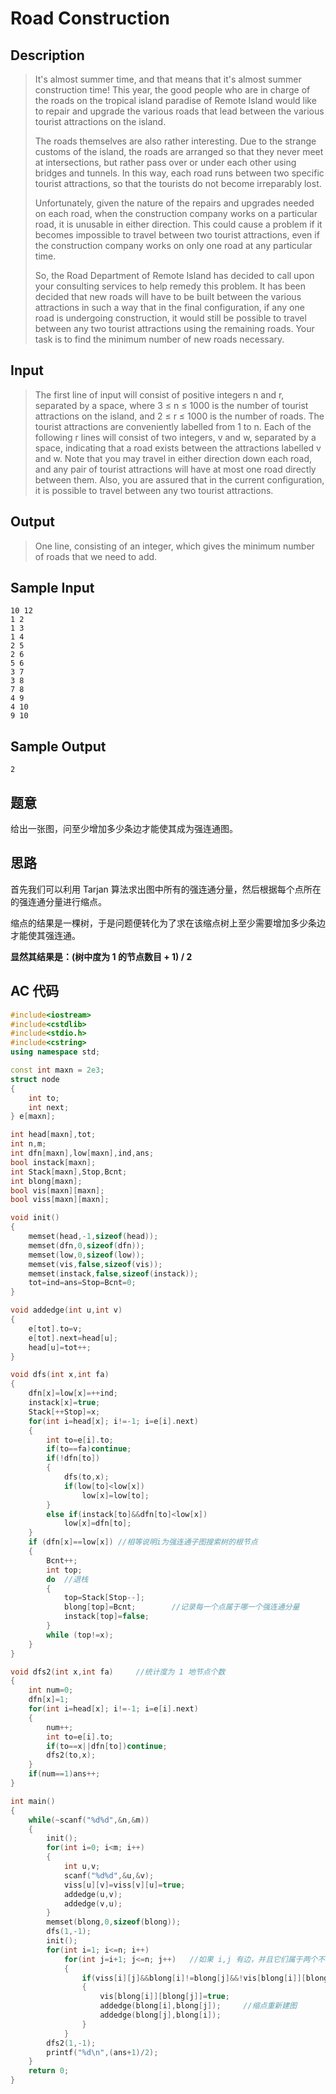 # Road Construction

## **Description**

> It's almost summer time, and that means that it's almost summer construction time! This year, the good people who are in charge of the roads on the tropical island paradise of Remote Island would like to repair and upgrade the various roads that lead between the various tourist attractions on the island.
>
> The roads themselves are also rather interesting. Due to the strange customs of the island, the roads are arranged so that they never meet at intersections, but rather pass over or under each other using bridges and tunnels. In this way, each road runs between two specific tourist attractions, so that the tourists do not become irreparably lost.
>
> Unfortunately, given the nature of the repairs and upgrades needed on each road, when the construction company works on a particular road, it is unusable in either direction. This could cause a problem if it becomes impossible to travel between two tourist attractions, even if the construction company works on only one road at any particular time.
>
> So, the Road Department of Remote Island has decided to call upon your consulting services to help remedy this problem. It has been decided that new roads will have to be built between the various attractions in such a way that in the final configuration, if any one road is undergoing construction, it would still be possible to travel between any two tourist attractions using the remaining roads. Your task is to find the minimum number of new roads necessary.



## **Input**

> The first line of input will consist of positive integers n and r, separated by a space, where 3 ≤ n ≤ 1000 is the number of tourist attractions on the island, and 2 ≤ r ≤ 1000 is the number of roads. The tourist attractions are conveniently labelled from 1 to n. Each of the following r lines will consist of two integers, v and w, separated by a space, indicating that a road exists between the attractions labelled v and w. Note that you may travel in either direction down each road, and any pair of tourist attractions will have at most one road directly between them. Also, you are assured that in the current configuration, it is possible to travel between any two tourist attractions.



## **Output**

> One line, consisting of an integer, which gives the minimum number of roads that we need to add.



## **Sample Input**

    10 12
    1 2
    1 3
    1 4
    2 5
    2 6
    5 6
    3 7
    3 8
    7 8
    4 9
    4 10
    9 10



## **Sample Output**

    2



## **题意**

给出一张图，问至少增加多少条边才能使其成为强连通图。



## **思路**

首先我们可以利用 Tarjan 算法求出图中所有的强连通分量，然后根据每个点所在的强连通分量进行缩点。

缩点的结果是一棵树，于是问题便转化为了求在该缩点树上至少需要增加多少条边才能使其强连通。

**显然其结果是：(树中度为 1 的节点数目 + 1) / 2**



## **AC 代码**

```cpp
#include<iostream>
#include<cstdlib>
#include<stdio.h>
#include<cstring>
using namespace std;

const int maxn = 2e3;
struct node
{
    int to;
    int next;
} e[maxn];

int head[maxn],tot;
int n,m;
int dfn[maxn],low[maxn],ind,ans;
bool instack[maxn];
int Stack[maxn],Stop,Bcnt;
int blong[maxn];
bool vis[maxn][maxn];
bool viss[maxn][maxn];

void init()
{
    memset(head,-1,sizeof(head));
    memset(dfn,0,sizeof(dfn));
    memset(low,0,sizeof(low));
    memset(vis,false,sizeof(vis));
    memset(instack,false,sizeof(instack));
    tot=ind=ans=Stop=Bcnt=0;
}

void addedge(int u,int v)
{
    e[tot].to=v;
    e[tot].next=head[u];
    head[u]=tot++;
}

void dfs(int x,int fa)
{
    dfn[x]=low[x]=++ind;
    instack[x]=true;
    Stack[++Stop]=x;
    for(int i=head[x]; i!=-1; i=e[i].next)
    {
        int to=e[i].to;
        if(to==fa)continue;
        if(!dfn[to])
        {
            dfs(to,x);
            if(low[to]<low[x])
                low[x]=low[to];
        }
        else if(instack[to]&&dfn[to]<low[x])
            low[x]=dfn[to];
    }
    if (dfn[x]==low[x]) //相等说明i为强连通子图搜索树的根节点
    {
        Bcnt++;
        int top;
        do  //退栈
        {
            top=Stack[Stop--];
            blong[top]=Bcnt;        //记录每一个点属于哪一个强连通分量
            instack[top]=false;
        }
        while (top!=x);
    }
}

void dfs2(int x,int fa)     //统计度为 1 地节点个数
{
    int num=0;
    dfn[x]=1;
    for(int i=head[x]; i!=-1; i=e[i].next)
    {
        num++;
        int to=e[i].to;
        if(to==x||dfn[to])continue;
        dfs2(to,x);
    }
    if(num==1)ans++;
}

int main()
{
    while(~scanf("%d%d",&n,&m))
    {
        init();
        for(int i=0; i<m; i++)
        {
            int u,v;
            scanf("%d%d",&u,&v);
            viss[u][v]=viss[v][u]=true;
            addedge(u,v);
            addedge(v,u);
        }
        memset(blong,0,sizeof(blong));
        dfs(1,-1);
        init();
        for(int i=1; i<=n; i++)
            for(int j=i+1; j<=n; j++)   //如果 i,j 有边，并且它们属于两个不同的强连通分量，说明 i<->j 为桥
            {
                if(viss[i][j]&&blong[i]!=blong[j]&&!vis[blong[i]][blong[j]])
                {
                    vis[blong[i]][blong[j]]=true;
                    addedge(blong[i],blong[j]);     //缩点重新建图
                    addedge(blong[j],blong[i]);
                }
            }
        dfs2(1,-1);
        printf("%d\n",(ans+1)/2);
    }
    return 0;
}
```

